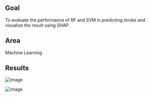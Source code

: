 ## Goal
To evaluate the performance of RF and SVM in predicting stroke and visualize the result using SHAP

## Area
Machine Learning

## Results
![image](https://github.com/farah-adilah/Data-Science-Project/assets/129021858/9434812d-3f5b-40d4-ac5e-919de1383aeb)

![image](https://github.com/farah-adilah/Data-Science-Project/assets/129021858/ecdbe926-1ccf-49ea-be06-bf7349b007c2)
